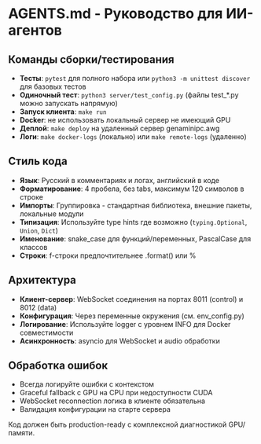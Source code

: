 # AGENTS.md - Руководство для ИИ-агентов

## Команды сборки/тестирования
- **Тесты**: `pytest` для полного набора или `python3 -m unittest discover` для базовых тестов
- **Одиночный тест**: `python3 server/test_config.py` (файлы test_*.py можно запускать напрямую)
- **Запуск клиента**: `make run`
- **Docker**: не использовать локальный сервер не имеющий GPU
- **Деплой**: `make deploy` на удаленный сервер genaminipc.awg
- **Логи**: `make docker-logs` (локально) или `make remote-logs` (удаленно)

## Стиль кода
- **Язык**: Русский в комментариях и логах, английский в коде
- **Форматирование**: 4 пробела, без tabs, максимум 120 символов в строке
- **Импорты**: Группировка - стандартная библиотека, внешние пакеты, локальные модули
- **Типизация**: Используйте type hints где возможно (`typing.Optional`, `Union`, `Dict`)
- **Именование**: snake_case для функций/переменных, PascalCase для классов
- **Строки**: f-строки предпочтительнее .format() или %

## Архитектура
- **Клиент-сервер**: WebSocket соединения на портах 8011 (control) и 8012 (data)
- **Конфигурация**: Через переменные окружения (см. env_config.py)
- **Логирование**: Используйте logger с уровнем INFO для Docker совместимости
- **Асинхронность**: asyncio для WebSocket и audio обработки

## Обработка ошибок
- Всегда логируйте ошибки с контекстом
- Graceful fallback с GPU на CPU при недоступности CUDA
- WebSocket reconnection логика в клиенте обязательна
- Валидация конфигурации на старте сервера

Код должен быть production-ready с комплексной диагностикой GPU/памяти.